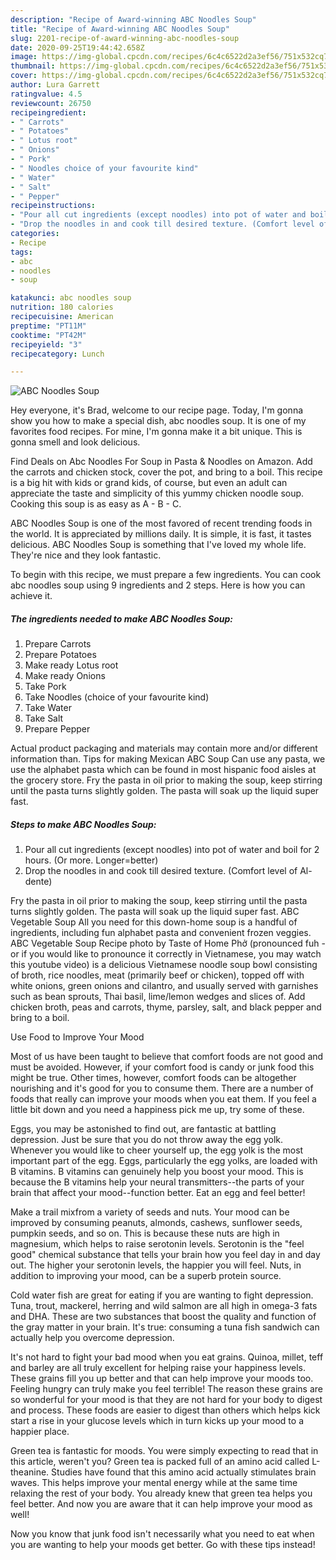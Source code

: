 ```yaml
---
description: "Recipe of Award-winning ABC Noodles Soup"
title: "Recipe of Award-winning ABC Noodles Soup"
slug: 2201-recipe-of-award-winning-abc-noodles-soup
date: 2020-09-25T19:44:42.658Z
image: https://img-global.cpcdn.com/recipes/6c4c6522d2a3ef56/751x532cq70/abc-noodles-soup-recipe-main-photo.jpg
thumbnail: https://img-global.cpcdn.com/recipes/6c4c6522d2a3ef56/751x532cq70/abc-noodles-soup-recipe-main-photo.jpg
cover: https://img-global.cpcdn.com/recipes/6c4c6522d2a3ef56/751x532cq70/abc-noodles-soup-recipe-main-photo.jpg
author: Lura Garrett
ratingvalue: 4.5
reviewcount: 26750
recipeingredient:
- " Carrots"
- " Potatoes"
- " Lotus root"
- " Onions"
- " Pork"
- " Noodles choice of your favourite kind"
- " Water"
- " Salt"
- " Pepper"
recipeinstructions:
- "Pour all cut ingredients (except noodles) into pot of water and boil for 2 hours. (Or more. Longer=better)"
- "Drop the noodles in and cook till desired texture. (Comfort level of Al-dente)"
categories:
- Recipe
tags:
- abc
- noodles
- soup

katakunci: abc noodles soup 
nutrition: 180 calories
recipecuisine: American
preptime: "PT11M"
cooktime: "PT42M"
recipeyield: "3"
recipecategory: Lunch

---
```



![ABC Noodles Soup](https://img-global.cpcdn.com/recipes/6c4c6522d2a3ef56/751x532cq70/abc-noodles-soup-recipe-main-photo.jpg)

Hey everyone, it's Brad, welcome to our recipe page. Today, I'm gonna show you how to make a special dish, abc noodles soup. It is one of my favorites food recipes. For mine, I'm gonna make it a bit unique. This is gonna smell and look delicious.

Find Deals on Abc Noodles For Soup in Pasta &amp; Noodles on Amazon. Add the carrots and chicken stock, cover the pot, and bring to a boil. This recipe is a big hit with kids or grand kids, of course, but even an adult can appreciate the taste and simplicity of this yummy chicken noodle soup. Cooking this soup is as easy as A - B - C.

ABC Noodles Soup is one of the most favored of recent trending foods in the world. It is appreciated by millions daily. It is simple, it is fast, it tastes delicious. ABC Noodles Soup is something that I've loved my whole life. They're nice and they look fantastic.


To begin with this recipe, we must prepare a few ingredients. You can cook abc noodles soup using 9 ingredients and 2 steps. Here is how you can achieve it.

<!--inarticleads1-->

##### The ingredients needed to make ABC Noodles Soup:

1. Prepare  Carrots
1. Prepare  Potatoes
1. Make ready  Lotus root
1. Make ready  Onions
1. Take  Pork
1. Take  Noodles (choice of your favourite kind)
1. Take  Water
1. Take  Salt
1. Prepare  Pepper


Actual product packaging and materials may contain more and/or different information than. Tips for making Mexican ABC Soup Can use any pasta, we use the alphabet pasta which can be found in most hispanic food aisles at the grocery store. Fry the pasta in oil prior to making the soup, keep stirring until the pasta turns slightly golden. The pasta will soak up the liquid super fast. 

<!--inarticleads2-->

##### Steps to make ABC Noodles Soup:

1. Pour all cut ingredients (except noodles) into pot of water and boil for 2 hours. (Or more. Longer=better)
1. Drop the noodles in and cook till desired texture. (Comfort level of Al-dente)


Fry the pasta in oil prior to making the soup, keep stirring until the pasta turns slightly golden. The pasta will soak up the liquid super fast. ABC Vegetable Soup All you need for this down-home soup is a handful of ingredients, including fun alphabet pasta and convenient frozen veggies. ABC Vegetable Soup Recipe photo by Taste of Home Phở (pronounced fuh - or if you would like to pronounce it correctly in Vietnamese, you may watch this youtube video) is a delicious Vietnamese noodle soup bowl consisting of broth, rice noodles, meat (primarily beef or chicken), topped off with white onions, green onions and cilantro, and usually served with garnishes such as bean sprouts, Thai basil, lime/lemon wedges and slices of. Add chicken broth, peas and carrots, thyme, parsley, salt, and black pepper and bring to a boil. 

Use Food to Improve Your Mood


Most of us have been taught to believe that comfort foods are not good and must be avoided. However, if your comfort food is candy or junk food this might be true. Other times, however, comfort foods can be altogether nourishing and it's good for you to consume them. There are a number of foods that really can improve your moods when you eat them. If you feel a little bit down and you need a happiness pick me up, try some of these.

Eggs, you may be astonished to find out, are fantastic at battling depression. Just be sure that you do not throw away the egg yolk. Whenever you would like to cheer yourself up, the egg yolk is the most important part of the egg. Eggs, particularly the egg yolks, are loaded with B vitamins. B vitamins can genuinely help you boost your mood. This is because the B vitamins help your neural transmitters--the parts of your brain that affect your mood--function better. Eat an egg and feel better!

Make a trail mixfrom a variety of seeds and nuts. Your mood can be improved by consuming peanuts, almonds, cashews, sunflower seeds, pumpkin seeds, and so on. This is because these nuts are high in magnesium, which helps to raise serotonin levels. Serotonin is the "feel good" chemical substance that tells your brain how you feel day in and day out. The higher your serotonin levels, the happier you will feel. Nuts, in addition to improving your mood, can be a superb protein source.

Cold water fish are great for eating if you are wanting to fight depression. Tuna, trout, mackerel, herring and wild salmon are all high in omega-3 fats and DHA. These are two substances that boost the quality and function of the gray matter in your brain. It's true: consuming a tuna fish sandwich can actually help you overcome depression. 

It's not hard to fight your bad mood when you eat grains. Quinoa, millet, teff and barley are all truly excellent for helping raise your happiness levels. These grains fill you up better and that can help improve your moods too. Feeling hungry can truly make you feel terrible! The reason these grains are so wonderful for your mood is that they are not hard for your body to digest and process. These foods are easier to digest than others which helps kick start a rise in your glucose levels which in turn kicks up your mood to a happier place.

Green tea is fantastic for moods. You were simply expecting to read that in this article, weren't you? Green tea is packed full of an amino acid called L-theanine. Studies have found that this amino acid actually stimulates brain waves. This helps improve your mental energy while at the same time relaxing the rest of your body. You already knew that green tea helps you feel better. And now you are aware that it can help improve your mood as well!

Now you know that junk food isn't necessarily what you need to eat when you are wanting to help your moods get better. Go  with  these tips  instead!

